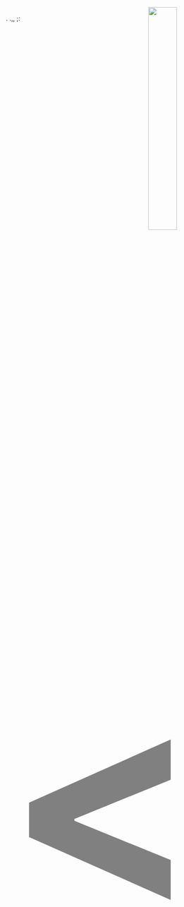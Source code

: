 
<p align="justify">
<img src="https://live.staticflickr.com/65535/49935122957_cc0fe44ef0_n.jpg" width="36%" align="right" class="avatar avatar-user width-full border bg-white"/>
<br />  . .,, ;:
<br />    
<br /><b style="color:grey;font-size:646px;"><</p>    
<br />  
<br />  ., 
<br />  
</p>


<p> 👁‍🗨</P>

<p align="justify">
<img src="https://live.staticflickr.com/5768/31356943555_3e660fa9cc_n.jpg" width="17%" align="left" class="avatar avatar-user width-full border bg-white"/>
  .//////.,, ;: </p>
    
<p><h1>🦑 ⇝</h1></p>


<!--


x3


-->
